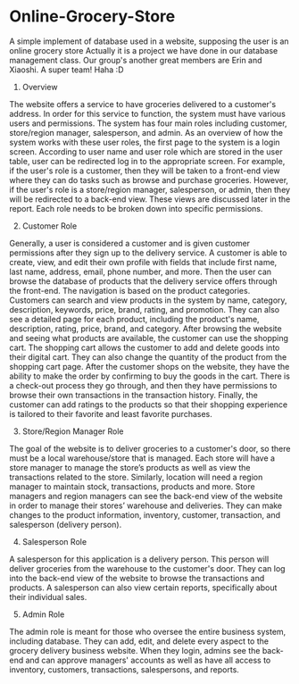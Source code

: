 # Online-Grocery-Store
A simple implement of database used in a website, supposing the user is an online grocery store
Actually it is a project we have done in our database management class.
Our group's another great members are Erin and Xiaoshi. A super team! Haha :D

1. Overview

The website offers a service to have groceries delivered to a customer's address. In order for this service to function, the system must have various users and permissions. The system has four main roles including customer, store/region manager, salesperson, and admin. As an overview of how the system works with these user roles, the first page to the system is a login screen. According to user name and user role which are stored in the user table, user can be redirected log in to the appropriate screen. For example, if the user's role is a customer, then they will be taken to a front-end view where they can do tasks such as browse and purchase groceries. However, if the user's role is a store/region manager, salesperson, or admin, then they will be redirected to a back-end view. These views are discussed later in the report. Each role needs to be broken down into specific permissions.

2. Customer Role

Generally, a user is considered a customer and is given customer permissions after they sign up to the delivery service. A customer is able to create, view, and edit their own profile with fields that include first name, last name, address, email, phone number, and more. Then the user can browse the database of products that the delivery service offers through the front-end. The navigation is based on the product categories. Customers can search and view products in the system by name, category, description, keywords, price, brand, rating, and promotion. They can also see a detailed page for each product, including the product's name, description, rating, price, brand, and category.
After browsing the website and seeing what products are available, the customer can use the shopping cart. The shopping cart allows the customer to add and delete goods into their digital cart. They can also change the quantity of the product from the shopping cart page. After the customer shops on the website, they have the ability to make the order by confirming to buy the goods in the cart. There is a check-out process they go through, and then they have permissions to browse their own transactions in the transaction history. Finally, the customer can add ratings to the products so that their shopping experience is tailored to their favorite and least favorite purchases.

3. Store/Region Manager Role

The goal of the website is to deliver groceries to a customer's door, so there must be a local warehouse/store that is managed. Each store will have a store manager to manage the store’s products as well as view the transactions related to the store. Similarly, location will need a region manager to maintain stock, transactions, products and more. Store managers and region managers can see the back-end view of the website in order to manage their stores’ warehouse and deliveries. They can make changes to the product information, inventory, customer, transaction, and salesperson (delivery person). 

4. Salesperson Role

A salesperson for this application is a delivery person. This person will deliver groceries from the warehouse to the customer's door. They can log into the back-end view of the website to browse the transactions and products. A salesperson can also view certain reports, specifically about their individual sales.

5. Admin Role

The admin role is meant for those who oversee the entire business system, including database. They can add, edit, and delete every aspect to the grocery delivery business website. When they login, admins see the back-end and can approve managers' accounts as well as have all access to inventory, customers, transactions, salespersons, and reports.
